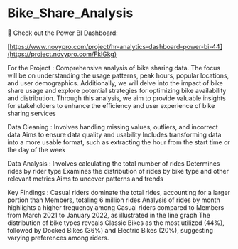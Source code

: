 # Bike_Share_Analysis

🔗 Check out the Power BI Dashboard:

[https://www.novypro.com/project/hr-analytics-dashboard-power-bi-44](https://project.novypro.com/FklGkg)

For the Project : Comprehensive analysis of bike sharing data. The focus will be on understanding the usage patterns, peak hours, popular locations, and user demographics. Additionally, we will delve into the impact of bike share usage and explore potential strategies for optimizing bike availability and distribution. Through this analysis, we aim to provide valuable insights for stakeholders to enhance the efficiency and user experience of bike sharing services
 
Data Cleaning :
Involves handling missing values, outliers, and incorrect data
Aims to ensure data quality and usability
Includes transforming data into a more usable format, such as extracting the hour from the start time or the day of the week

Data Analysis : 
Involves calculating the total number of rides
Determines rides by rider type
Examines the distribution of rides by bike type and other relevant metrics
Aims to uncover patterns and trends

Key Findings : 
Casual riders dominate the total rides, accounting for a larger portion than Members, totaling 6 million rides
Analysis of rides by month highlights a higher frequency among Casual riders compared to Members from March 2021 to January 2022, as illustrated in the line graph
The distribution of bike types reveals Classic Bikes as the most utilized (44%), followed by Docked Bikes (36%) and Electric Bikes (20%), suggesting varying preferences among riders.
